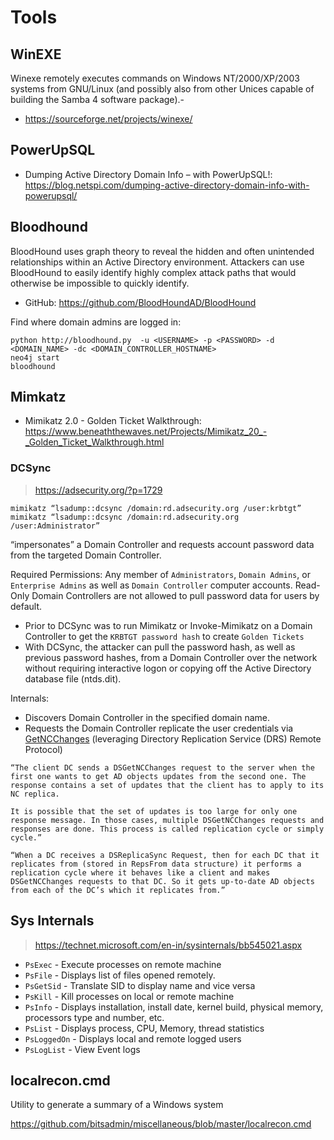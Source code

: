 # Tools

## WinEXE
Winexe remotely executes commands on Windows NT/2000/XP/2003 systems from GNU/Linux (and possibly also from other Unices capable of building the Samba 4 software package).-

- https://sourceforge.net/projects/winexe/

## PowerUpSQL

- Dumping Active Directory Domain Info – with PowerUpSQL!: https://blog.netspi.com/dumping-active-directory-domain-info-with-powerupsql/

## Bloodhound

BloodHound uses graph theory to reveal the hidden and often unintended relationships within an Active Directory environment. Attackers can use BloodHound to easily identify highly complex attack paths that would otherwise be impossible to quickly identify.

- GitHub: https://github.com/BloodHoundAD/BloodHound

Find where domain admins are logged in:
```
python http://bloodhound.py  -u <USERNAME> -p <PASSWORD> -d <DOMAIN_NAME> -dc <DOMAIN_CONTROLLER_HOSTNAME>
neo4j start
bloodhound
```

## Mimkatz

- Mimikatz 2.0 - Golden Ticket Walkthrough: https://www.beneaththewaves.net/Projects/Mimikatz_20_-_Golden_Ticket_Walkthrough.html

### DCSync

> https://adsecurity.org/?p=1729

```
mimikatz “lsadump::dcsync /domain:rd.adsecurity.org /user:krbtgt”
mimikatz “lsadump::dcsync /domain:rd.adsecurity.org /user:Administrator”
```

“impersonates” a Domain Controller and requests account password data from the targeted Domain Controller.

Required Permissions: Any member of `Administrators`, `Domain Admins`, or `Enterprise Admins` as well as `Domain Controller` computer accounts. Read-Only Domain Controllers are not allowed to pull password data for users by default.

* Prior to DCSync was to run Mimikatz or Invoke-Mimikatz on a Domain Controller to get the `KRBTGT password hash` to create `Golden Tickets`
* With DCSync, the attacker can pull the password hash, as well as previous password hashes, from a Domain Controller over the network without requiring interactive logon or copying off the Active Directory database file (ntds.dit).

Internals:
* Discovers Domain Controller in the specified domain name.
* Requests the Domain Controller replicate the user credentials via [GetNCChanges](https://wiki.samba.org/index.php/DRSUAPI) (leveraging Directory Replication Service (DRS) Remote Protocol)

```
“The client DC sends a DSGetNCChanges request to the server when the first one wants to get AD objects updates from the second one. The response contains a set of updates that the client has to apply to its NC replica.

It is possible that the set of updates is too large for only one response message. In those cases, multiple DSGetNCChanges requests and responses are done. This process is called replication cycle or simply cycle.”

“When a DC receives a DSReplicaSync Request, then for each DC that it replicates from (stored in RepsFrom data structure) it performs a replication cycle where it behaves like a client and makes DSGetNCChanges requests to that DC. So it gets up-to-date AD objects from each of the DC’s which it replicates from.”
```

## Sys Internals

> https://technet.microsoft.com/en-in/sysinternals/bb545021.aspx

- `PsExec` - Execute processes on remote machine
- `PsFile` - Displays list of files opened remotely.
- `PsGetSid` - Translate SID to display name and vice versa
- `PsKill` - Kill processes on local or remote machine
- `PsInfo` - Displays installation, install date, kernel build, physical memory, processors type and number, etc.
- `PsList` - Displays process, CPU, Memory, thread statistics
- `PsLoggedOn` - Displays local and remote logged users
- `PsLogList` - View Event logs

## localrecon.cmd

Utility to generate a summary of a Windows system

https://github.com/bitsadmin/miscellaneous/blob/master/localrecon.cmd
